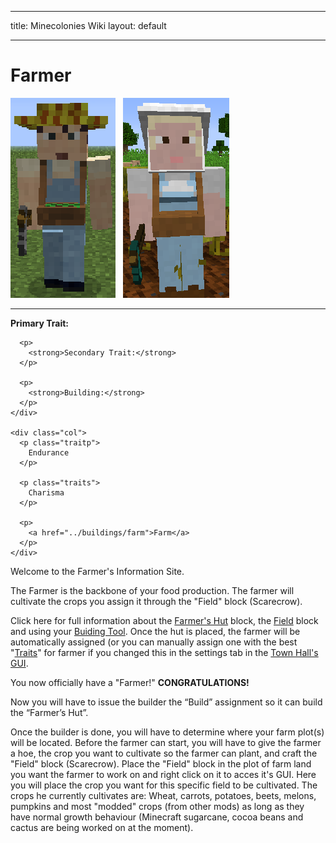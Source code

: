 * * *

title: Minecolonies Wiki layout: default

* * *

# Farmer

<div class="infobox box text-center">
  <img src="../../assets/images/workers/Farmer_M.png" alt="FarmerMale" />&nbsp;&nbsp;&nbsp;<img src="../../assets/images/workers/Farmer_F.png" alt="Farmer female" /> 
  
  <hr />
  
  <div class="row section-text text-left">
    <div class="col">
      <p>
        <strong>Primary Trait:</strong>
      </p>
      
      <p>
        <strong>Secondary Trait:</strong>
      </p>
      
      <p>
        <strong>Building:</strong>
      </p>
    </div>
    
    <div class="col">
      <p class="traitp">
        Endurance
      </p>
      
      <p class="traits">
        Charisma
      </p>
      
      <p>
        <a href="../buildings/farm">Farm</a>
      </p>
    </div>
  </div>
</div>

Welcome to the Farmer's Information Site.

The Farmer is the backbone of your food production. The farmer will cultivate the crops you assign it through the "Field" block (Scarecrow).

Click here for full information about the [Farmer's Hut](../buildings/farm) block, the [Field](../buildings/farm) block and using your [Buiding Tool](../items/buildingtool). Once the hut is placed, the farmer will be automatically assigned (or you can manually assign one with the best "[Traits](../systems/workerinfo)" for farmer if you changed this in the settings tab in the [Town Hall's GUI](../../source/buildings/townhall).

You now officially have a "Farmer!" **CONGRATULATIONS!**

Now you will have to issue the builder the “Build” assignment so it can build the “Farmer’s Hut”.

Once the builder is done, you will have to determine where your farm plot(s) will be located. Before the farmer can start, you will have to give the farmer a hoe, the crop you want to cultivate so the farmer can plant, and craft the "Field" block (Scarecrow). Place the "Field" block in the plot of farm land you want the farmer to work on and right click on it to acces it's GUI. Here you will place the crop you want for this specific field to be cultivated. The crops he currently cultivates are: Wheat, carrots, potatoes, beets, melons, pumpkins and most "modded" crops (from other mods) as long as they have normal growth behaviour (Minecraft sugarcane, cocoa beans and cactus are being worked on at the moment).